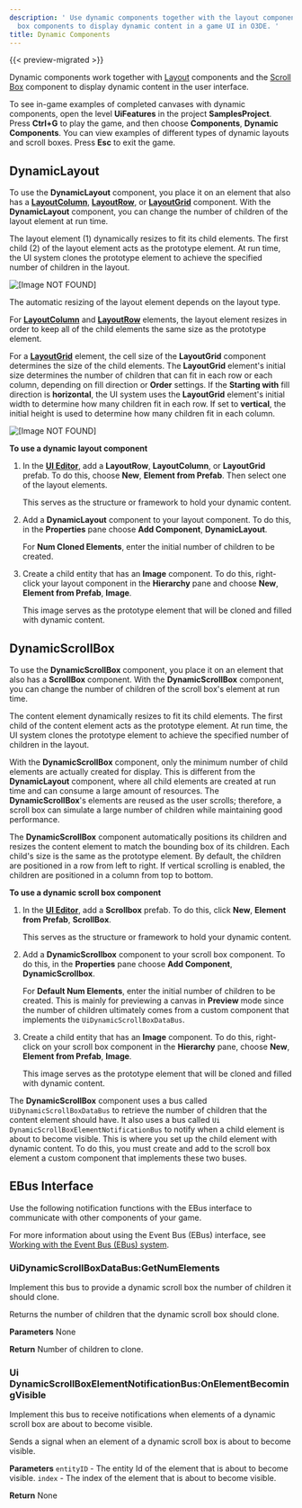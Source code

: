```yaml
---
description: ' Use dynamic components together with the layout components and scroll
  box components to display dynamic content in a game UI in O3DE. '
title: Dynamic Components
---
```


{{< preview-migrated >}}

Dynamic components work together with [ Layout](/docs/user-guide/interactivity/user-interface/editor/components-layout.md) components and the [Scroll Box](/docs/user-guide/interactivity/user-interface/editor/components-scrollbox.md) component to display dynamic content in the user interface\.

To see in\-game examples of completed canvases with dynamic components, open the level **UiFeatures** in the project **SamplesProject**\. Press **Ctrl\+G** to play the game, and then choose **Components**, **Dynamic Components**\. You can view examples of different types of dynamic layouts and scroll boxes\. Press **Esc** to exit the game\.

## DynamicLayout 

To use the **DynamicLayout** component, you place it on an element that also has a [**LayoutColumn**](/docs/user-guide/interactivity/user-interface/editor/components-layout-column.md), [**LayoutRow**](/docs/user-guide/interactivity/user-interface/editor/components-layout-row.md), or [**LayoutGrid**](/docs/user-guide/interactivity/user-interface/editor/components-layout-grid.md) component\. With the **DynamicLayout** component, you can change the number of children of the layout element at run time\.

The layout element \(1\) dynamically resizes to fit its child elements\. The first child \(2\) of the layout element acts as the prototype element\. At run time, the UI system clones the prototype element to achieve the specified number of children in the layout\.

![\[Image NOT FOUND\]](/images/user-guide/game_ui_editor/ui-editor-components-dynamic-child.png)

The automatic resizing of the layout element depends on the layout type\.

For [**LayoutColumn**](/docs/user-guide/interactivity/user-interface/editor/components-layout-column.md) and [**LayoutRow**](/docs/user-guide/interactivity/user-interface/editor/components-layout-row.md) elements, the layout element resizes in order to keep all of the child elements the same size as the prototype element\.

For a [**LayoutGrid**](/docs/user-guide/interactivity/user-interface/editor/components-layout-grid.md) element, the cell size of the **LayoutGrid** component determines the size of the child elements\. The **LayoutGrid** element's initial size determines the number of children that can fit in each row or each column, depending on fill direction or **Order** settings\. If the **Starting with** fill direction is **horizontal**, the UI system uses the **LayoutGrid** element's initial width to determine how many children fit in each row\. If set to **vertical**, the initial height is used to determine how many children fit in each column\.

![\[Image NOT FOUND\]](/images/user-guide/game_ui_editor/ui-editor-components-dynamic-fillorder.png)

**To use a dynamic layout component**

1. In the [**UI Editor**](/docs/user-guide/interactivity/user-interface/editor/using.md), add a **LayoutRow**, **LayoutColumn**, or **LayoutGrid** prefab\. To do this, choose **New**, **Element from Prefab**\. Then select one of the layout elements\.

   This serves as the structure or framework to hold your dynamic content\.

1. Add a **DynamicLayout** component to your layout component\. To do this, in the **Properties** pane choose **Add Component**, **DynamicLayout**\.

   For **Num Cloned Elements**, enter the initial number of children to be created\.

1. Create a child entity that has an **Image** component\. To do this, right\-click your layout component in the **Hierarchy** pane and choose **New**, **Element from Prefab**, **Image**\.

   This image serves as the prototype element that will be cloned and filled with dynamic content\.

## DynamicScrollBox 

To use the **DynamicScrollBox** component, you place it on an element that also has a **ScrollBox** component\. With the **DynamicScrollBox** component, you can change the number of children of the scroll box's element at run time\.

The content element dynamically resizes to fit its child elements\. The first child of the content element acts as the prototype element\. At run time, the UI system clones the prototype element to achieve the specified number of children in the layout\.

With the **DynamicScrollBox** component, only the minimum number of child elements are actually created for display\. This is different from the **DynamicLayout** component, where all child elements are created at run time and can consume a large amount of resources\. The **DynamicScrollBox**'s elements are reused as the user scrolls; therefore, a scroll box can simulate a large number of children while maintaining good performance\.

The **DynamicScrollBox** component automatically positions its children and resizes the content element to match the bounding box of its children\. Each child's size is the same as the prototype element\. By default, the children are positioned in a row from left to right\. If vertical scrolling is enabled, the children are positioned in a column from top to bottom\.

**To use a dynamic scroll box component**

1. In the [**UI Editor**](/docs/user-guide/interactivity/user-interface/editor/using.md), add a **Scrollbox** prefab\. To do this, click **New**, **Element from Prefab**, **ScrollBox**\.

   This serves as the structure or framework to hold your dynamic content\.

1. Add a **DynamicScrollbox** component to your scroll box component\. To do this, in the **Properties** pane choose **Add Component**, **DynamicScrollbox**\.

   For **Default Num Elements**, enter the initial number of children to be created\. This is mainly for previewing a canvas in **Preview** mode since the number of children ultimately comes from a custom component that implements the `UiDynamicScrollBoxDataBus`\.

1. Create a child entity that has an **Image** component\. To do this, right\-click on your scroll box component in the **Hierarchy** pane, choose **New**, **Element from Prefab**, **Image**\.

   This image serves as the prototype element that will be cloned and filled with dynamic content\.

The **DynamicScrollBox** component uses a bus called `UiDynamicScrollBoxDataBus` to retrieve the number of children that the content element should have\. It also uses a bus called `Ui DynamicScrollBoxElementNotificationBus` to notify when a child element is about to become visible\. This is where you set up the child element with dynamic content\. To do this, you must create and add to the scroll box element a custom component that implements these two buses\.

## EBus Interface 

Use the following notification functions with the EBus interface to communicate with other components of your game\.

For more information about using the Event Bus \(EBus\) interface, see [Working with the Event Bus \(EBus\) system](/docs/user-guide/engine/ebus/_index.md)\.

### UiDynamicScrollBoxDataBus:GetNumElements 

Implement this bus to provide a dynamic scroll box the number of children it should clone\.

Returns the number of children that the dynamic scroll box should clone\.

**Parameters**
None

**Return**
Number of children to clone\.

### Ui DynamicScrollBoxElementNotificationBus:OnElementBecomingVisible 

Implement this bus to receive notifications when elements of a dynamic scroll box are about to become visible\.

Sends a signal when an element of a dynamic scroll box is about to become visible\.

**Parameters**
`entityID` - The entity Id of the element that is about to become visible\.
`index` - The index of the element that is about to become visible\.

**Return**
None

